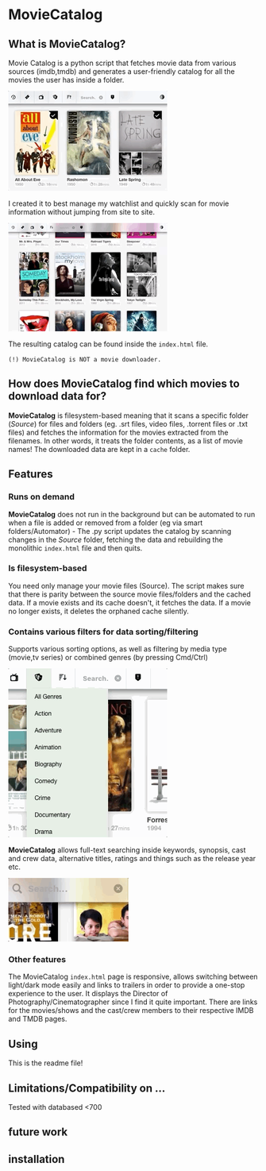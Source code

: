 MovieCatalog
========

## What is MovieCatalog?
Movie Catalog is a python script that fetches movie data from various sources (imdb,tmdb) and generates a user-friendly catalog for all the movies the user has inside a folder.

![image1](readme.resources/scroll09.gif)

I created it to best manage my watchlist and quickly scan for movie information without jumping from site to site.

![movie page](readme.resources/moviepage03.gif)

The resulting catalog can be found inside the `index.html` file. 

    (!) MovieCatalog is NOT a movie downloader.

## How does MovieCatalog find which movies to download data for?
**MovieCatalog** is filesystem-based meaning that it scans a specific folder (*Source*) for files and folders (eg. .srt files, video files, .torrent files or .txt files) and fetches the information for the movies extracted from the filenames. In other words, it treats the folder contents, as a list of movie names! The downloaded data are kept in a `cache` folder.

## Features
### Runs on demand
**MovieCatalog** does not run in the background but can be automated to run when a file is added or removed from a folder (eg via smart folders/Automator) - The .py script updates the catalog by scanning changes in the *Source* folder, fetching the data and rebuilding the monolithic `index.html` file and then quits. 
### Is filesystem-based
You need only manage your movie files (Source). The script makes sure that there is parity between the source movie files/folders and the cached data. If a movie exists and its cache doesn't, it fetches the data. If a movie no longer exists, it deletes the orphaned cache silently.
### Contains various filters for data sorting/filtering
Supports various sorting options, as well as filtering by media type (movie,tv series) or combined genres (by pressing Cmd/Ctrl)

![filtering](readme.resources/filter04.gif)

**MovieCatalog** allows full-text searching inside keywords, synopsis, cast and crew data, alternative titles, ratings and things such as the release year etc.

![searching](readme.resources/search03.gif)

### Other features
The MovieCatalog `index.html` page is responsive, allows switching between light/dark mode easily and links to trailers in order to provide a one-stop experience to the user.
It displays the Director of Photography/Cinematographer since I find it quite important. There are links for the movies/shows and the cast/crew members to their respective IMDB and TMDB pages.

## Using
This is the readme file!

## Limitations/Compatibility on ...
Tested with databased <700

## future work

## installation
